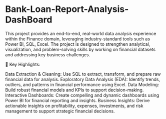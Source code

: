 # Bank-Loan-Report-Analysis-DashBoard
This project provides an end-to-end, real-world data analysis experience within the Finance domain, leveraging industry-standard tools such as Power BI, SQL, Excel. The project is designed to strengthen analytical, visualization, and problem-solving skills by working on financial datasets and addressing key business challenges.

🔹 Key Highlights:

Data Extraction & Cleaning: Use SQL  to extract, transform, and prepare raw financial data for analysis.
Exploratory Data Analysis (EDA): Identify trends, outliers, and patterns in financial performance using  Excel.
Data Modeling: Build robust financial models and KPIs to support decision-making.
Interactive Dashboards: Create compelling and dynamic dashboards using Power BI for financial reporting and insights.
Business Insights: Derive actionable insights on profitability, expenses, investments, and risk management to support strategic financial decisions.
